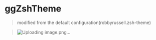 # ggZshTheme
> modified from the default configuration(robbyrussell.zsh-theme)

> ![Uploading image.png…]()

